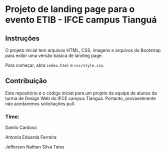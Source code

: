 # Projeto de landing page para o evento ETIB - IFCE campus Tianguá

## Instruções

O projeto inicial tem arquivos HTML, CSS, imagens e arquivos do Bootstrap para exibir uma versão básica de landing page.

Para começar, abra `index.html` e `css/style.css`.

## Contribuição

Este repositório é o código inicial para um projeto da equipe de alunos da turma de Design Web do IFCE campus Tianguá. Portanto, provavelmente não aceitaremos solicitações pull.

### Time:

Danilo Cardoso

Antonia Eduarda Ferreira

Jefferson Nathan Silva Teles
